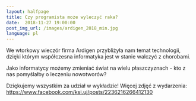 ```yaml
---
layout:	halfpage
title: Czy programista może wyleczyć raka?
date:  2018-11-27 19:00:00
post_img_url: /images/ardigen_2018_min.jpg
language: pl
---
```


We wtorkowy wieczór firma Ardigen przybliżyła nam temat technologii, dzięki którym współczesna informatyka jest w stanie walczyć z chorobami.

Jako informatycy możemy zmieniać świat na wielu płaszczyznach - kto z nas pomyślałby o leczeniu nowotworów?

Dziękujemy wszystkim za udział w wykładzie!
Więcej zdjęć z wydarzenia: https://www.facebook.com/ksi.uj/posts/2236216266412130